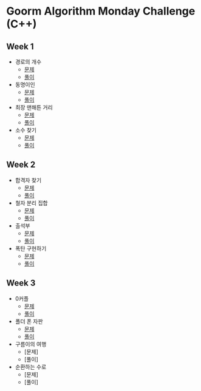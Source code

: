 # Goorm Algorithm Monday Challenge (C++)
## Week 1
- 경로의 개수
    - [문제](week1/mission1.md)
    - [풀이](week1/mission1.cpp)
- 동명이인
    - [문제](week1/mission2.md)
    - [풀이](week1/mission2.cpp)
- 최장 맨해튼 거리
    - [문제](week1/mission3.md)
    - [풀이](week1/mission3.cpp)
- 소수 찾기
    - [문제](week1/mission4.md)
    - [풀이](week1/mission4.cpp)

## Week 2
- 합격자 찾기
    - [문제](week2/mission1.md)
    - [풀이](week2/mission1.cpp)
- 철자 분리 집합
    - [문제](week2/mission2.md)
    - [풀이](week2/mission2.cpp)
- 출석부
    - [문제](week2/mission3.md)
    - [풀이](week2/mission3.cpp)
- 폭탄 구현하기
    - [문제](week2/mission4.md)
    - [풀이](week2/mission4.cpp)

## Week 3
- 0커플
    - [문제](week3/mission1.md)
    - [풀이](week3/mission1.cpp)
- 폴더 폰 자판
    - [문제](week3/mission2.md)
    - [풀이](week3/mission2.cpp)
- 구름이의 여행
    - [문제]
    - [풀이]
- 순환하는 수로
    - [문제]
    - [풀이]
